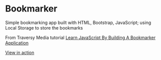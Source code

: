 # Bookmarker

Simple bookmarking app built with HTML, Bootstrap, JavaScript; using Local Storage to store the bookmarks

From Traversy Media tutorial [Learn JavaScript By Building A Bookmarker Application](https://youtu.be/DIVfDZZeGxM)

[View in action](https://mdshaffer8.github.io/bookmarker/)
